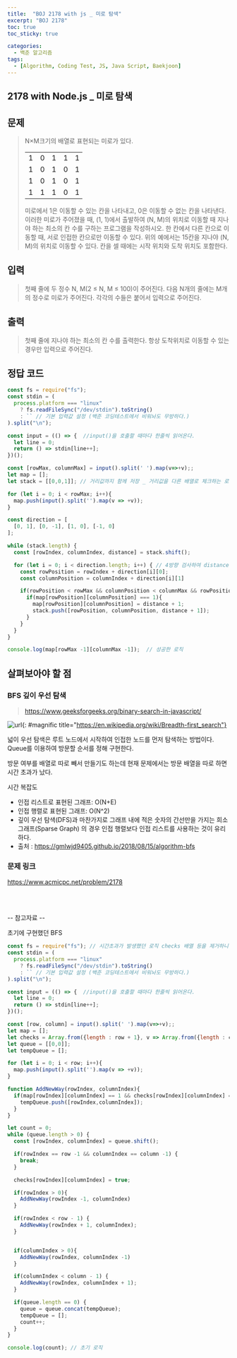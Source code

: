 ```yaml
---
title:  "BOJ 2178 with js _ 미로 탐색"
excerpt: "BOJ 2178"
toc: true
toc_sticky: true

categories:
  - 백준 알고리즘
tags:
  - [Algorithm, Coding Test, JS, Java Script, Baekjoon]
---  
```


## 2178 with Node.js _ 미로 탐색 ##

## 문제 ## 
> N×M크기의 배열로 표현되는 미로가 있다.
> <table class="table table-bordered" style="width:28%"> <tbody> <tr> <td style="width:3%">1</td> <td style="width:3%">0</td> <td style="width:3%">1</td> <td style="width:3%">1</td> <td style="width:3%">1</td> <td style="width:3%">1</td> </tr> <tr> <td>1</td> <td>0</td> <td>1</td> <td>0</td> <td>1</td> <td>0</td> </tr> <tr> <td>1</td> <td>0</td> <td>1</td> <td>0</td> <td>1</td> <td>1</td> </tr> <tr> <td>1</td> <td>1</td> <td>1</td> <td>0</td> <td>1</td> <td>1</td> </tr> </tbody> </table>
> 미로에서 1은 이동할 수 있는 칸을 나타내고, 0은 이동할 수 없는 칸을 나타낸다. 이러한 미로가 주어졌을 때, (1, 1)에서 출발하여 (N, M)의 위치로 이동할 때 지나야 하는 최소의 칸 수를 구하는 프로그램을 작성하시오. 한 칸에서 다른 칸으로 이동할 때, 서로 인접한 칸으로만 이동할 수 있다.
> 위의 예에서는 15칸을 지나야 (N, M)의 위치로 이동할 수 있다. 칸을 셀 때에는 시작 위치와 도착 위치도 포함한다.

## 입력 ## 
> 첫째 줄에 두 정수 N, M(2 ≤ N, M ≤ 100)이 주어진다. 다음 N개의 줄에는 M개의 정수로 미로가 주어진다. 각각의 수들은 붙어서 입력으로 주어진다.

## 출력 ##
> 첫째 줄에 지나야 하는 최소의 칸 수를 출력한다. 항상 도착위치로 이동할 수 있는 경우만 입력으로 주어진다.

## 정답 코드 ##
```js
const fs = require("fs");
const stdin = (
  process.platform === "linux"
    ? fs.readFileSync("/dev/stdin").toString()
    : `` // 기본 입력값 설정 (백준 코딩테스트에서 비워놔도 무방하다.)
).split("\n");

const input = (() => {  //input()을 호출할 때마다 한줄씩 읽어온다.
  let line = 0;
  return () => stdin[line++];
})();

const [rowMax, columnMax] = input().split(' ').map(v=>+v);;
let map = [];
let stack = [[0,0,1]]; // 거리값까지 함께 저장 _ 거리값을 다른 배열로 체크하는 로직은 시간 초과.

for (let i = 0; i < rowMax; i++){
  map.push(input().split('').map(v => +v));
}

const direction = [
  [0, 1], [0, -1], [1, 0], [-1, 0]
];

while (stack.length) {
  const [rowIndex, columnIndex, distance] = stack.shift();

  for (let i = 0; i < direction.length; i++) { // 4방향 검사하여 distance 추가하는 로직
    const rowPosition = rowIndex + direction[i][0];
    const columnPosition = columnIndex + direction[i][1]

    if(rowPosition < rowMax && columnPosition < columnMax && rowPosition > -1 && columnPosition > -1){
      if(map[rowPosition][columnPosition] === 1){
        map[rowPosition][columnPosition] = distance + 1;
        stack.push([rowPosition, columnPosition, distance + 1]);
      }
    }
  }
}

console.log(map[rowMax -1][columnMax -1]);  // 성공한 로직 
```
## 살펴보아야 할 점 ##
### BFS 깊이 우선 탐색 ### 
> <a href="https://www.geeksforgeeks.org/binary-search-in-javascript/" target="_blank">https://www.geeksforgeeks.org/binary-search-in-javascript/ </a>

![url](https://upload.wikimedia.org/wikipedia/commons/thumb/3/33/Breadth-first-tree.svg/300px-Breadth-first-tree.svg.png){: #magnific title="https://en.wikipedia.org/wiki/Breadth-first_search"}

넓이 우선 탐색은 루트 노드에서 시작하여 인접한 노드를 먼저 탐색하는 방법이다. Queue를 이용하여 방문할 순서를 정해 구현한다.
 <p>방문 여부를 배열로 따로 빼서 만들기도 하는데 현재 문제에서는 방문 배열을 따로 하면 시간 초과가 났다.</p>

 <p>시간 복잡도</p>


 - 인접 리스트로 표현된 그래프: O(N+E)
 - 인접 행렬로 표현된 그래프: O(N^2)
 - 깊이 우선 탐색(DFS)과 마찬가지로 그래프 내에 적은 숫자의 간선만을 가지는 희소 그래프(Sparse Graph) 의 경우 인접 행렬보다 인접 리스트를 사용하는 것이 유리하다.
 - 출처 : https://gmlwjd9405.github.io/2018/08/15/algorithm-bfs
 
### 문제 링크 ### 
<a href="https://www.acmicpc.net/problem/2178" target="_blank">https://www.acmicpc.net/problem/2178 </a>

<br><br>
<p>-- 참고자료 --</p> 
초기에 구현했던 BFS

```js
const fs = require("fs"); // 시간초과가 발생했던 로직 checks 배열 등을 제거하니 통과되었다.
const stdin = (
  process.platform === "linux"
    ? fs.readFileSync("/dev/stdin").toString()
    : `` // 기본 입력값 설정 (백준 코딩테스트에서 비워놔도 무방하다.)
).split("\n");

const input = (() => {  //input()을 호출할 때마다 한줄씩 읽어온다.
  let line = 0;
  return () => stdin[line++];
})();

const [row, column] = input().split(' ').map(v=>+v);;
let map = [];
let checks = Array.from({length : row + 1}, v => Array.from({length : column + 1}, v => false));
let queue = [[0,0]];
let tempQueue = [];

for (let i = 0; i < row; i++){
  map.push(input().split('').map(v => +v));
}

function AddNewWay(rowIndex, columnIndex){
  if(map[rowIndex][columnIndex] == 1 && checks[rowIndex][columnIndex] == false) {
    tempQueue.push([rowIndex,columnIndex]);
  }
}

let count = 0;
while (queue.length > 0) {
  const [rowIndex, columnIndex] = queue.shift();

  if(rowIndex == row -1 && columnIndex == column -1) {
    break;
  }

  checks[rowIndex][columnIndex] = true;

  if(rowIndex > 0){
    AddNewWay(rowIndex -1, columnIndex)
  }

  if(rowIndex < row - 1) {
    AddNewWay(rowIndex + 1, columnIndex);
  }


  if(columnIndex > 0){
    AddNewWay(rowIndex, columnIndex -1)
  }

  if(columnIndex < column - 1) {
    AddNewWay(rowIndex, columnIndex + 1);
  }

  if(queue.length == 0) {
    queue = queue.concat(tempQueue);
    tempQueue = [];
    count++;
  }
}

console.log(count); // 초기 로직
```